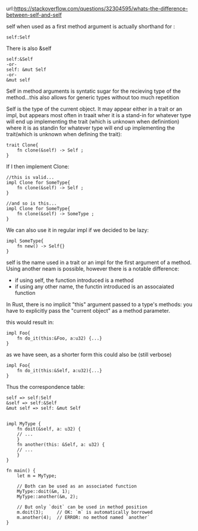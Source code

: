 url:https://stackoverflow.com/questions/32304595/whats-the-difference-between-self-and-self


self  when used as a first method argument is actually shorthand for :

	self:Self

There is also &self

	self:&Self
	-or-
	self: &mut Self
	-or-
	&mut self

Self in method arguments is syntatic sugar for the recieving type of the
method...this also allows for generic types without too much 
repetition

Self is the type of the current object.  It may appear either in a
trait or an impl, but appears most often in traait wher it is
a stand-in for whatever type will end up implementing the trait
(which is unknown when definintion)  where it is 
as standin for whatever type will end up implementing the trait(which
is unknown when defining the trait):

	trait Clone{
		fn clone(&self) -> Self ;
	}

If I then implement Clone:


	//this is valid...
	impl Clone for SomeType{
		fn clone(&self) -> Self ;
	}

	//and so is this...
	impl Clone for SomeType{
		fn clone(&self) -> SomeType ;
	}


We can also use it in regular impl if we decided to be lazy:

	impl SomeType{
		fn new() -> Self{}
	}



self is the name used in a trait or an impl for the first argument of a method.
Using another neam is possible, however there is a notable difference:

*    if using self, the function introduced is a method
*    if using any other name, the functin introduced is an assocaiated function

In Rust, there is no implicit "this" argument passed to a type's methods:
you have to explicitly pass the "current object" as a method parameter.

this would result in:

	impl Foo{
	    fn do_it(this:&Foo, a:u32) {...}
	}

as we have seen, as a shorter form this could also be (still verbose)

	impl Foo{
	    fn do_it(this:&Self, a:u32){...}
	}

Thus the correspondence table:

	self => self:Self
	&self => self:&Self
	&mut self => self: &mut Self


	impl MyType {
	    fn doit(&self, a: u32) {
		// ...
	    }
	    fn another(this: &Self, a: u32) {
		// ...
	    }
	}

	fn main() {
	    let m = MyType;

	    // Both can be used as an associated function
	    MyType::doit(&m, 1);
	    MyType::another(&m, 2);

	    // But only `doit` can be used in method position
	    m.doit(3);     // OK: `m` is automatically borrowed
	    m.another(4);  // ERROR: no method named `another`
	}




	
